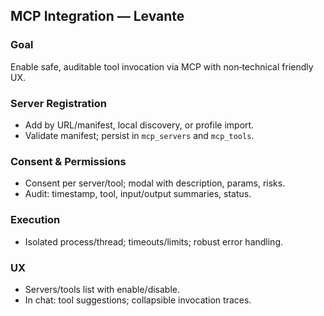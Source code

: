 ## MCP Integration — Levante

### Goal
Enable safe, auditable tool invocation via MCP with non‑technical friendly UX.

### Server Registration
- Add by URL/manifest, local discovery, or profile import.
- Validate manifest; persist in `mcp_servers` and `mcp_tools`.

### Consent & Permissions
- Consent per server/tool; modal with description, params, risks.
- Audit: timestamp, tool, input/output summaries, status.

### Execution
- Isolated process/thread; timeouts/limits; robust error handling.

### UX
- Servers/tools list with enable/disable.
- In chat: tool suggestions; collapsible invocation traces.


